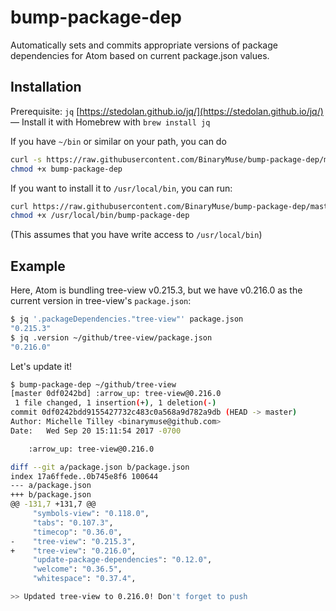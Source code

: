 # bump-package-dep

Automatically sets and commits appropriate versions of package dependencies for Atom based on current package.json values.

## Installation

Prerequisite: `jq` [https://stedolan.github.io/jq/](https://stedolan.github.io/jq/) — Install it with Homebrew with `brew install jq`

If you have `~/bin` or similar on your path, you can do

```bash
curl -s https://raw.githubusercontent.com/BinaryMuse/bump-package-dep/master/bump-package-dep.sh -o ~/bin/bump-package-dep
chmod +x bump-package-dep
```

If you want to install it to `/usr/local/bin`, you can run:

```bash
curl https://raw.githubusercontent.com/BinaryMuse/bump-package-dep/master/bump-package-dep.sh -o /usr/local/bin/bump-package-dep
chmod +x /usr/local/bin/bump-package-dep
```

(This assumes that you have write access to `/usr/local/bin`)

## Example

Here, Atom is bundling tree-view v0.215.3, but we have v0.216.0 as the current version in tree-view's `package.json`:

```bash
$ jq '.packageDependencies."tree-view"' package.json
"0.215.3"
$ jq .version ~/github/tree-view/package.json
"0.216.0"
```

Let's update it!

```bash
$ bump-package-dep ~/github/tree-view
[master 0df0242bd] :arrow_up: tree-view@0.216.0
 1 file changed, 1 insertion(+), 1 deletion(-)
commit 0df0242bdd9155427732c483c0a568a9d782a9db (HEAD -> master)
Author: Michelle Tilley <binarymuse@github.com>
Date:   Wed Sep 20 15:11:54 2017 -0700

    :arrow_up: tree-view@0.216.0

diff --git a/package.json b/package.json
index 17a6ffede..0b745e8f6 100644
--- a/package.json
+++ b/package.json
@@ -131,7 +131,7 @@
     "symbols-view": "0.118.0",
     "tabs": "0.107.3",
     "timecop": "0.36.0",
-    "tree-view": "0.215.3",
+    "tree-view": "0.216.0",
     "update-package-dependencies": "0.12.0",
     "welcome": "0.36.5",
     "whitespace": "0.37.4",

>> Updated tree-view to 0.216.0! Don't forget to push
```
